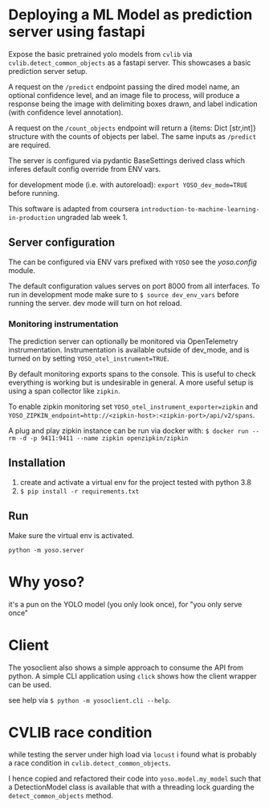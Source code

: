 # Deploying a ML Model as prediction server using fastapi

Expose the basic pretrained yolo models from `cvlib`
via `cvlib.detect_common_objects` as a fastapi server.
This showcases a basic prediction server setup.

A request on the `/predict` endpoint passing the dired model name,
an optional confidence level, and an image file to process, will
produce a response being the image with delimiting boxes drawn,
and label indication (with confidence level annotation).

A request on the `/count_objects` endpoint will return a {items: Dict [str,int]}
structure with the counts of objects per label. The same inputs as `/predict` are required.

The server is configured via pydantic BaseSettings derived class
which inferes default config override from ENV vars.

for development mode (i.e. with autoreload):
`export YOSO_dev_mode=TRUE` before running.

This software is adapted from coursera `introduction-to-machine-learning-in-production`
ungraded lab week 1.


## Server configuration

The can be configured via ENV vars prefixed with `YOSO`
see the *yoso.config* module.

The default configuration values serves on port 8000 from all interfaces.
To run in development mode make sure to `$ source dev_env_vars` before running the server.
dev mode will turn on hot reload.

### Monitoring instrumentation
The prediction server can optionally be monitored via OpenTelemetry
instrumentation.  Instrumentation is available outside of dev_mode,
and is turned on by setting `YOSO_otel_instrument=TRUE`.

By default monitoring exports spans to the console. This is useful to
check everything is working but is undesirable in general. A more
useful setup is using a span collector like `zipkin`.

To enable zipkin monitoring set `YOSO_otel_instrument_exporter=zipkin`
and `YOSO_ZIPKIN_endpoint=http://<zipkin-host>:<zipkin-port>/api/v2/spans`.

A plug and play zipkin instance can be run via docker with:
`$ docker run --rm -d -p 9411:9411 --name zipkin openzipkin/zipkin`








## Installation

1. create and activate a virtual env for the project
   tested with python 3.8
2. `$ pip install -r requirements.txt`

## Run

Make sure the virtual env is activated.

`python -m yoso.server`


# Why yoso?
it's a pun on the YOLO model (you only look once), for "you only serve once"


# Client

The yosoclient also shows a simple approach to consume the API from python.
A simple CLI application using `click` shows how the client wrapper can be used.

see help via `$ python -m yosoclient.cli --help`.


# CVLIB race condition

while testing the server under high load via `locust` i found what is probably a race
condition in `cvlib.detect_common_objects`.

I hence copied and refactored their code into `yoso.model.my_model` such that a DetectionModel
class is available that with a threading lock guarding the `detect_common_objects` method.
